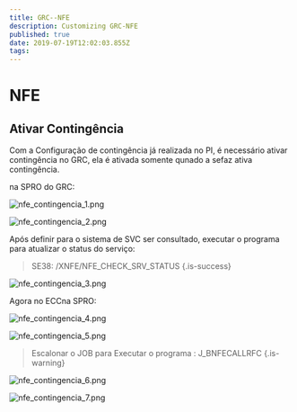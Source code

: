 ```yaml
---
title: GRC--NFE
description: Customizing GRC-NFE
published: true
date: 2019-07-19T12:02:03.855Z
tags: 
---
```


# NFE

## Ativar Contingência 

Com a Configuração de contingência já realizada no PI, é necessário ativar contingência no GRC, ela é ativada somente qunado a sefaz ativa contingência.

na SPRO do GRC:

![nfe_contingencia_1.png](/grc/nfe_contingencia_1.png)

![nfe_contingencia_2.png](/grc/nfe_contingencia_2.png)

Após definir para o sistema de SVC ser consultado, executar o programa para atualizar o status do serviço:

> SE38: /XNFE/NFE_CHECK_SRV_STATUS
{.is-success}

![nfe_contingencia_3.png](/grc/nfe_contingencia_3.png)


Agora no ECCna SPRO:

![nfe_contingencia_4.png](/grc/nfe_contingencia_4.png)

![nfe_contingencia_5.png](/grc/nfe_contingencia_5.png)

> Escalonar o JOB para Executar o programa :  J_BNFECALLRFC 
{.is-warning}

![nfe_contingencia_6.png](/grc/nfe_contingencia_6.png)

![nfe_contingencia_7.png](/grc/nfe_contingencia_7.png)



